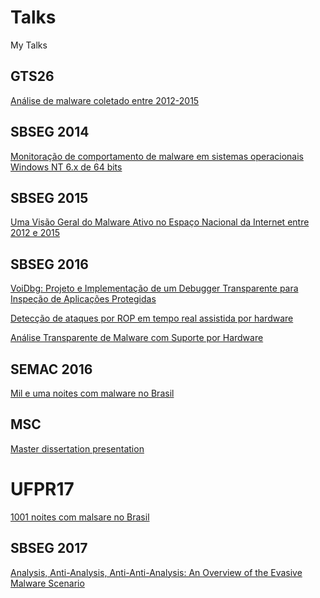 # Talks
My Talks

## GTS26

[Análise de malware coletado entre 2012-2015](GTS26/02-analise-malware.pdf)

## SBSEG 2014

[Monitoração de comportamento de malware em
sistemas operacionais Windows NT 6.x de 64 bits](SBSEG14/2014-marcus-sbseg-slides.pdf)

## SBSEG 2015

[Uma Visão Geral do Malware Ativo no Espaço
Nacional da Internet entre 2012 e 2015](SBSEG15/2015-marcus-sbseg-slides.pdf)

## SBSEG 2016

[VoiDbg: Projeto e Implementação de um
Debugger Transparente para Inspeção de
Aplicações Protegidas](SBSEG16/2016-marcus-sbseg-debug-slides.pdf)

[Detecção de ataques por ROP em tempo real
assistida por hardware](SBSEG16/2016-marcus-sbseg-rop-slides.pdf)

[Análise Transparente de Malware com Suporte
por Hardware](SBSEG16/2016-marcus-sbseg-tracer-slides.pdf)

## SEMAC 2016

[Mil e uma noites com malware no Brasil](SEMAC/semac.pdf)

## MSC

[Master dissertation presentation](MSC/master.pdf)

# UFPR17

[1001 noites com malsare no Brasil](UFPR17/semana.pdf)

## SBSEG 2017
[Analysis, Anti-Analysis, Anti-Anti-Analysis: An Overview of the Evasive Malware Scenario](SBSEG17/slides.pdf)
